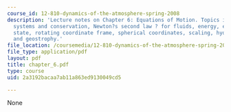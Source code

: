 ```yaml
---
course_id: 12-810-dynamics-of-the-atmosphere-spring-2008
description: 'Lecture notes on Chapter 6: Equations of Motion. Topics include coordinate
  systems and conservation, Newton?s second law ? for fluids, energy, equations of
  state, rotating coordinate frame, spherical coordinates, scaling, hydrostaticity,
  and geostrophy.'
file_location: /coursemedia/12-810-dynamics-of-the-atmosphere-spring-2008/2a3192bacaa7ab11a863ed9130049cd5_chapter_6.pdf
file_type: application/pdf
layout: pdf
title: chapter_6.pdf
type: course
uid: 2a3192bacaa7ab11a863ed9130049cd5

---
```

None